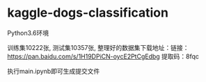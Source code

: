 # kaggle-dogs-classification
Python3.6环境

训练集10222张, 测试集10357张, 
整理好的数据集下载地址：链接：https://pan.baidu.com/s/1H19DPiCN-oycE2PtCgEdbg 
提取码：8fqc 

执行main.ipynb即可生成提交文件


